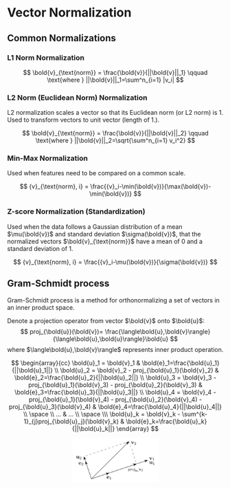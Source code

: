 # Vector Normalization

## Common Normalizations

### L1 Norm Normalization

$$
\bold{v}_{\text{norm}} = \frac{\bold{v}}{||\bold{v}||_1}
\qquad \text{where } ||\bold{v}||_1=\sum^n_{i=1} |v_i|
$$

### L2 Norm (Euclidean Norm) Normalization

L2 normalization scales a vector so that its Euclidean norm (or L2 norm) is 1.
Used to transform vectors to unit vector (length of 1.).

$$
\bold{v}_{\text{norm}} = \frac{\bold{v}}{||\bold{v}||_2}
\qquad \text{where } ||\bold{v}||_2=\sqrt{\sum^n_{i=1} v_i^2}
$$

### Min-Max Normalization

Used when features need to be compared on a common scale.

$$
{v}_{\text{norm}, i} = \frac{{v}_i-\min(\bold{v})}{\max(\bold{v})-\min(\bold{v})}
$$

### Z-score Normalization (Standardization)

Used when the data follows a Gaussian distribution of a mean $\mu(\bold{v})$ and standard deviation $\sigma(\bold{v})$, that the normalized vectors $\bold{v}_{\text{norm}}$ have a mean of 0 and a standard deviation of 1.

$$
{v}_{\text{norm}, i} = \frac{{v}_i-\mu(\bold{v})}{\sigma(\bold{v})}
$$

## Gram-Schmidt process

Gram-Schmidt process is a method for orthonormalizing a set of vectors in an inner product space.

Denote a projection operator from vector $\bold{v}$ onto $\bold{u}$:
$$
proj_{\bold{u}}(\bold{v})=
\frac{\langle\bold{u},\bold{v}\rangle}{\langle\bold{u},\bold{u}\rangle}\bold{u}
$$
where $\langle\bold{u},\bold{v}\rangle$ represents inner product operation.

$$
\begin{array}{cc}
    \bold{u}_1 = \bold{v}_1 & 
    \bold{e}_1=\frac{\bold{u}_1}{||\bold{u}_1||}
    \\
    \bold{u}_2 = \bold{v}_2 - proj_{\bold{u}_1}(\bold{v}_2) & 
    \bold{e}_2=\frac{\bold{u}_2}{||\bold{u}_2||}
    \\
    \bold{u}_3 = \bold{v}_3 - proj_{\bold{u}_1}(\bold{v}_3) - proj_{\bold{u}_2}(\bold{v}_3) & 
    \bold{e}_3=\frac{\bold{u}_3}{||\bold{u}_3||}
    \\
    \bold{u}_4 = \bold{v}_4 - proj_{\bold{u}_1}(\bold{v}_4) - proj_{\bold{u}_2}(\bold{v}_4) - proj_{\bold{u}_3}(\bold{v}_4) & 
    \bold{e}_4=\frac{\bold{u}_4}{||\bold{u}_4||}
    \\
    \space
    \\
    ... & ...
    \\
    \space
    \\\
    \bold{u}_k = \bold{v}_k - \sum^{k-1}_{j}proj_{\bold{u}_j}(\bold{v}_k) &
    \bold{e}_k=\frac{\bold{u}_k}{||\bold{u}_k||}
\end{array}
$$

<div style="display: flex; justify-content: center;">
      <img src="imgs/Gram-Schmidt_process.svg.png" width="40%" height="20%" alt="Gram-Schmidt_process.svg" />
</div>
</br>
